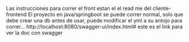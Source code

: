 Las instrucciones para correr el front estan el el read me del cliente-frontend
El proyecto en java/springboot se puede correr normal, solo que debe crear una db antes de usar, puede modificar el yml a su antojo para correr...
http://localhost:8080/swagger-ui/index.html# este es el link para ver la doc con swagger
